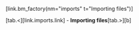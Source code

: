 [link.bm_factory(nm="imports" t="Importing files")]

[tab.<][link.imports.link] - **Importing files**[tab.>][b]
